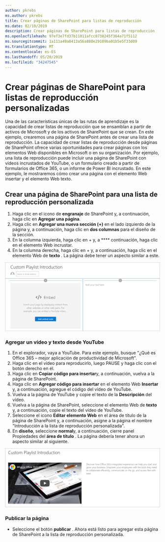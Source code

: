 ```yaml
---
author: pkrebs
ms.author: pkrebs
title: Crear páginas de SharePoint para listas de reproducción
ms.date: 02/10/2019
description: Crear páginas de SharePoint para listas de reproducción
ms.openlocfilehash: 97ef3e7fd37b11011afcc0738245f364a71f5112
ms.sourcegitcommit: 1a111a49a0413a56a880e29109ba01b5e5f33d09
ms.translationtype: MT
ms.contentlocale: es-ES
ms.lasthandoff: 05/20/2019
ms.locfileid: "34247545"
---
```

# <a name="create-sharepoint-pages-for-custom-playlists"></a>Crear páginas de SharePoint para listas de reproducción personalizadas

Una de las características únicas de las rutas de aprendizaje es la capacidad de crear listas de reproducción que se ensamblan a partir de activos de Microsoft y de los activos de SharePoint que se crean. En este ejemplo, crearemos una página de SharePoint antes de crear una lista de reproducción. La capacidad de crear listas de reproducción desde páginas de SharePoint ofrece varias oportunidades para crear páginas con los elementos Web disponibles en Microsoft o en su organización. Por ejemplo, una lista de reproducción puede incluir una página de SharePoint con vídeos incrustados de YouTube, o un formulario creado a partir de formularios de Office 365, o un informe de Power BI incrustado. En este ejemplo, le mostraremos cómo crear una página con el elemento Web insertar y el elemento Web texto.  

## <a name="create-a-sharepoint-page-for-a-custom-playlist"></a>Crear una página de SharePoint para una lista de reproducción personalizada

1. Haga clic en el icono de **engranaje** de SharePoint y, a continuación, haga clic en **Agregar una página**.
2. Haga clic en **Agregar una nueva sección (+)** en el lado izquierdo de la página y, a continuación, haga clic en **dos columnas** para el diseño de la sección.
3. En la columna izquierda, haga clic en + y, a **** continuación, haga clic en el elemento Web incrustar. 
4. En la columna derecha, haga clic en + y, a continuación, haga clic en el elemento Web de **texto** . La página debe tener un aspecto similar a este.

![CG-pagenewstart. png](media/cg-pagenewstart.png)

### <a name="add-a-video-and-text-from-youtube"></a>Agregar un vídeo y texto desde YouTube

1. En el explorador, vaya a YouTube. Para este ejemplo, busque "¿Qué es Office 365 – mejor aplicación de productividad de Microsoft".
2. Haga clic en el vídeo para reproducirlo, luego PAUSE y haga clic con el botón derecho en él. 
3. Haga clic en **Copiar código para insertar**y, a continuación, vuelva a la página de SharePoint. 
4. Haga clic en **Agregar código para insertar** en el elemento Web **Insertar** y, a continuación, agregue el código del vídeo de YouTube.
5. Vuelva a la página de YouTube y copie el texto de la **Descripción** del vídeo. 
6. Vuelva a la página de SharePoint, seleccione el elemento Web de **texto** y, a continuación, copie el texto del vídeo de YouTube.
7. Seleccione el icono **Editar elemento Web** en el área de título de la página de SharePoint y, a continuación, asigne a la página el nombre "Introducción a la lista de reproducción personalizada". 
8. En **diseño**, seleccione **normal**y, a continuación, cierre panel Propiedades del **área de título** . La página debería tener ahora un aspecto similar al siguiente. 

![CG-pagenewfinish. png](media/cg-pagenewfinish.png)

### <a name="publish-the-page"></a>Publicar la página

- Seleccione el botón **publicar** . Ahora está listo para agregar esta página de SharePoint a la lista de reproducción personalizada. 